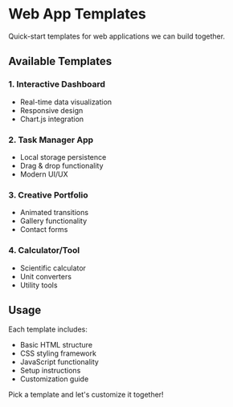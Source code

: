 # Web App Templates

Quick-start templates for web applications we can build together.

## Available Templates

### 1. Interactive Dashboard
- Real-time data visualization
- Responsive design
- Chart.js integration

### 2. Task Manager App
- Local storage persistence
- Drag & drop functionality
- Modern UI/UX

### 3. Creative Portfolio
- Animated transitions
- Gallery functionality
- Contact forms

### 4. Calculator/Tool
- Scientific calculator
- Unit converters
- Utility tools

## Usage

Each template includes:
- Basic HTML structure
- CSS styling framework
- JavaScript functionality
- Setup instructions
- Customization guide

Pick a template and let's customize it together!